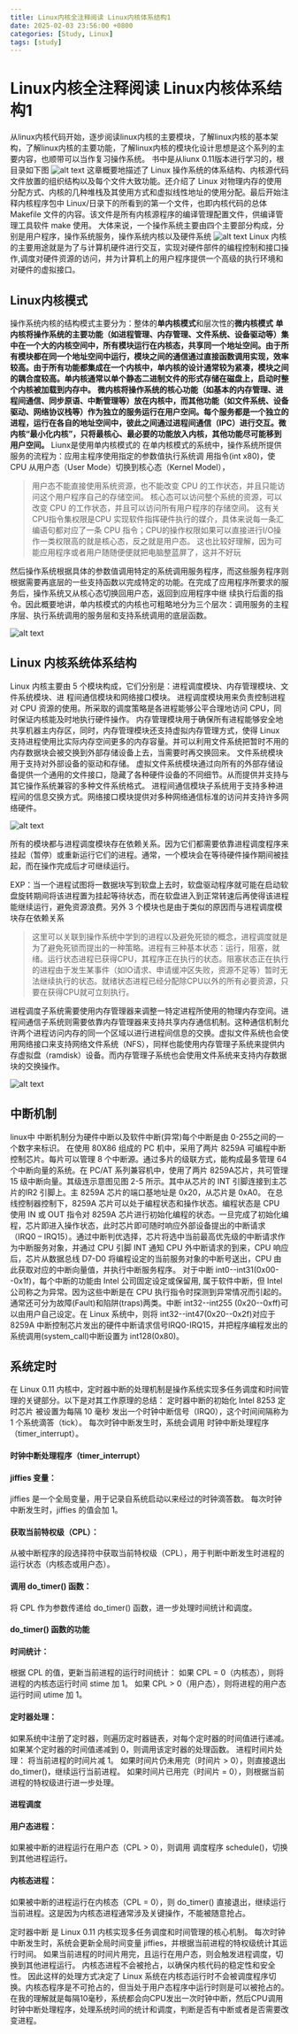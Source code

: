 ```yaml
---
title: Linux内核全注释阅读 Linux内核体系结构1
date: 2025-02-03 23:56:00 +0800
categories: [Study, Linux]
tags: [study]
---
```

# Linux内核全注释阅读 Linux内核体系结构1
从linux内核代码开始，逐步阅读linux内核的主要模块，了解linux内核的基本架构，了解linux内核的主要功能，了解linux内核的模块化设计思想是这个系列的主要内容，也顺带可以当作复习操作系统。
书中是从liunx 0.11版本进行学习的，根目录如下图
![alt text](2025-02-03-S1.png)
这章概要地描述了 Linux 操作系统的体系结构、内核源代码文件放置的组织结构以及每个文件大致功能。还介绍了 Linux 对物理内存的使用分配方式、内核的几种堆栈及其使用方式和虚拟线性地址的使用分配。最后开始注释内核程序包中 Linux/日录下的所看到的第一个文件，也即内核代码的总体Makefile 文件的内容。该文件是所有内核源程序的编译管理配置文件，供编译管理工具软件 make 使用。
大体来说，一个操作系统主要由四个主要部分构成，分别是用户程序，操作系统服务，操作系统内核以及硬件系统
![alt text](2025-02-03-S2.png)
Linux 内核的主要用途就是为了与计算机硬件进行交互，实现对硬件部件的编程控制和接口操作,调度对硬件资源的访问，并为计算机上的用户程序提供一个高级的执行环境和对硬件的虚拟接口。
## Linux内核模式
                
操作系统内核的结构模式主要分为：整体的**单内核模式**和层次性的**微内核模式**
**单内核将操作系统的主要功能（如进程管理、内存管理、文件系统、设备驱动等）集中在一个大的内核空间中，所有模块运行在内核态，共享同一个地址空间。由于所有模块都在同一个地址空间中运行，模块之间的通信通过直接函数调用实现，效率较高。由于所有功能都集成在一个内核中，单内核的设计通常较为紧凑，模块之间的耦合度较高。单内核通常以单个静态二进制文件的形式存储在磁盘上，启动时整个内核被加载到内存中。**
**微内核将操作系统的核心功能（如基本的内存管理、进程间通信、同步原语、中断管理等）放在内核中，而其他功能（如文件系统、设备驱动、网络协议栈等）作为独立的服务运行在用户空间。每个服务都是一个独立的进程，运行在各自的地址空间中，彼此之间通过进程间通信（IPC）进行交互。微内核“最小化内核”，只将最核心、最必要的功能放入内核，其他功能尽可能移到用户空间。**
Liunx是使用单内核模式的
在单内核模式的系统中，操作系统所提供服务的流程为：应用主程序使用指定的参数值执行系统调
用指令(int x80)，使 CPU 从用户态（User Mode）切换到核心态（Kernel Model），

>用户态不能直接使用系统资源，也不能改变 CPU 的工作状态，并且只能访问这个用户程序自己的存储空间。
>核心态可以访问整个系统的资源，可以改变 CPU 的工作状态，并且可以访问所有用户程序的存储空间。
>这有关CPU指令集权限是CPU 实现软件指挥硬件执行的媒介，具体来说每一条汇编语句都对应了一条 CPU 指令；CPU的操作权限如果可以直接进行I/O操作一类权限高的就是核心态，反之就是用户态。
>这也比较好理解，因为可能应用程序或者用户随随便便就把电脑整蓝屏了，这并不好玩

然后操作系统根据具体的参数值调用特定的系统调用服务程序，而这些服务程序则根据需要再底层的一些支持函数以完成特定的功能。在完成了应用程序所要求的服务后，操作系统又从核心态切换回用户态，返回到应用程序中继
续执行后面的指令。因此概要地讲，单内核模式的内核也可粗略地分为三个层次：调用服务的主程序层、执行系统调用的服务层和支持系统调用的底层函数。


![alt text](2025-02-03-S3.png)


## Linux 内核系统体系结构

Linux 内核主要由 5 个模块构成，它们分别是：进程调度模块、内存管理模块、文件系统模块、进
程间通信模块和网络接口模块。
进程调度模块用来负责控制进程对 CPU 资源的使用。所采取的调度策略是各进程能够公平合理地访问 CPU，同时保证内核能及时地执行硬件操作。
内存管理模块用于确保所有进程能够安全地共享机器主内存区，同时，内存管理模块还支持虚拟内存管理方式，使得 Linux 支持进程使用比实际内存空间更多的内存容量。并可以利用文件系统把暂时不用的内存数据块会被交换到外部存储设备上去，当需要时再交换回来。
文件系统模块用于支持对外部设备的驱动和存储。
虚拟文件系统模块通过向所有的外部存储设备提供一个通用的文件接口，隐藏了各种硬件设备的不同细节。从而提供并支持与其它操作系统兼容的多种文件系统格式。
进程间通信模块子系统用于支持多种进程间的信息交换方式。网络接口模块提供对多种网络通信标准的访问并支持许多网络硬件。


![alt text](2025-02-03-S4.png)


所有的模块都与进程调度模块存在依赖关系。因为它们都需要依靠进程调度程序来挂起（暂停）或重新运行它们的进程。通常，一个模块会在等待硬件操作期间被挂起，而在操作完成后才可继续运行。

EXP：当一个进程试图将一数据块写到软盘上去时，软盘驱动程序就可能在启动软盘旋转期间将该进程置为挂起等待状态，而在软盘进入到正常转速后再使得该进程能继续运行，避免资源浪费。另外 3 个模块也是由于类似的原因而与进程调度模块存在依赖关系
>这里可以关联到操作系统中学到的进程以及避免死锁的概念，进程调度就是为了避免死锁而提出的一种策略。进程有三种基本状态：运行，阻塞，就绪。运行状态进程已获得CPU，其程序正在执行的状态。阻塞状态正在执行的进程由于发生某事件（如IO请求、申请缓冲区失败，资源不足等）暂时无法继续执行的状态。就绪状态进程已经分配除CPU以外的所有必要资源，只要在获得CPU就可立刻执行。

进程调度子系统需要使用内存管理器来调整一特定进程所使用的物理内存空间。进程间通信子系统则需要依靠内存管理器来支持共享内存通信机制。这种通信机制允许两个进程访问内存的同一个区域以进行进程间信息的交换。虚拟文件系统也会使用网络接口来支持网络文件系统（NFS），同样也能使用内存管理子系统来提供内存虚拟盘（ramdisk）设备。而内存管理子系统也会使用文件系统来支持内存数据块的交换操作。


![alt text](2025-02-03-S5.png)


## 中断机制
linux中 中断机制分为硬件中断以及软件中断(异常)每个中断是由 0-255之间的一个数字来标识。
在使用 80X86 组成的 PC 机中，采用了两片 8259A 可编程中断控制芯片。每片可以管理 8 个中断源。通过多片的级联方式，能构成最多管理 64 个中断向量的系统。在 PC/AT 系列兼容机中，使用了两片 8259A芯片，共可管理 15 级中断向量。其级连示意图见图 2-5 所示。其中从芯片的 INT 引脚连接到主芯片的IR2 引脚上。主 8259A 芯片的端口基地址是 0x20，从芯片是 0xA0。
在总线控制器控制下，8259A 芯片可以处于编程状态和操作状态。编程状态是 CPU 使用 IN 或 OUT
指令对 8259A 芯片进行初始化编程的状态。一旦完成了初始化编程，芯片即进入操作状态，此时芯片即可随时响应外部设备提出的中断请求（IRQ0 – IRQ15）。通过中断判优选择，芯片将选中当前最高优先级的中断请求作为中断服务对象，并通过 CPU 引脚 INT 通知 CPU 外中断请求的到来，CPU 响应后，芯片从数据总线 D7-D0 将编程设定的当前服务对象的中断号送出，CPU 由此获取对应的中断向量值，并执行中断服务程序。
对于中断 int0--int31(0x00--0x1f)，每个中断的功能由 Intel 公司固定设定或保留用, 属于软件中断，但 Intel 公司称之为异常。因为这些中断是在 CPU 执行指令时探测到异常情况而引起的。通常还可分为故障(Fault)和陷阱(traps)两类。中断 int32--int255 (0x20--0xff)可以由用户自己设定。在 Linux 系统中，则将 int32--int47(0x20--0x2f)对应于 8259A 中断控制芯片发出的硬件中断请求信号IRQ0-IRQ15，并把程序编程发出的系统调用(system_call)中断设置为 int128(0x80)。
## 系统定时
在 Linux 0.11 内核中，定时器中断的处理机制是操作系统实现多任务调度和时间管理的关键部分。以下是对其工作原理的总结：
定时器中断的初始化
Intel 8253 定时芯片 被设置为每隔 10 毫秒 发出一个时钟中断信号（IRQ0），这个时间间隔称为 1 个系统滴答（tick）。
每次时钟中断发生时，系统会调用 时钟中断处理程序（timer_interrupt）。

#### 时钟中断处理程序（timer_interrupt）
#### jiffies 变量：
jiffies 是一个全局变量，用于记录自系统启动以来经过的时钟滴答数。
每次时钟中断发生时，jiffies 的值会加 1。

#### 获取当前特权级（CPL）：
从被中断程序的段选择符中获取当前特权级（CPL），用于判断中断发生时进程的运行状态（内核态或用户态）。
#### 调用 do_timer() 函数：
将 CPL 作为参数传递给 do_timer() 函数，进一步处理时间统计和调度。

#### do_timer() 函数的功能
#### 时间统计：
根据 CPL 的值，更新当前进程的运行时间统计：
如果 CPL = 0（内核态），则将进程的内核态运行时间 stime 加 1。
如果 CPL > 0（用户态），则将进程的用户态运行时间 utime 加 1。

#### 定时器处理：
如果系统中注册了定时器，则遍历定时器链表，对每个定时器的时间值进行递减。
如果某个定时器的时间值递减到 0，则调用该定时器的处理函数。
进程时间片处理：
将当前进程的时间片减 1。
如果时间片仍未用完（时间片 > 0），则直接退出 do_timer()，继续运行当前进程。
如果时间片已用完（时间片 = 0），则根据当前进程的特权级进行进一步处理。

#### 进程调度
#### 用户态进程：

如果被中断的进程运行在用户态（CPL > 0），则调用 调度程序 schedule()，切换到其他进程运行。

#### 内核态进程：

如果被中断的进程运行在内核态（CPL = 0），则 do_timer() 直接退出，继续运行当前进程。这是因为内核态进程通常涉及关键操作，不能被随意抢占。

定时器中断 是 Linux 0.11 内核实现多任务调度和时间管理的核心机制。
每次时钟中断发生时，系统会更新全局时间变量 jiffies，并根据当前进程的特权级统计其运行时间。
如果当前进程的时间片用完，且运行在用户态，则会触发进程调度，切换到其他进程运行。
内核态进程不会被抢占，以确保内核代码的稳定性和安全性。
因此这样的处理方式决定了 Linux 系统在内核态运行时不会被调度程序切换。内核态程序是不可抢占的，但当处于用户态程序中运行时则是可以被抢占的。
在我的理解就是每隔10毫秒，系统都会向CPU发出一次时钟中断，然后CPU调用时钟中断处理程序，处理系统时间的统计和调度，判断是否有中断或者是否需要改变进程。
